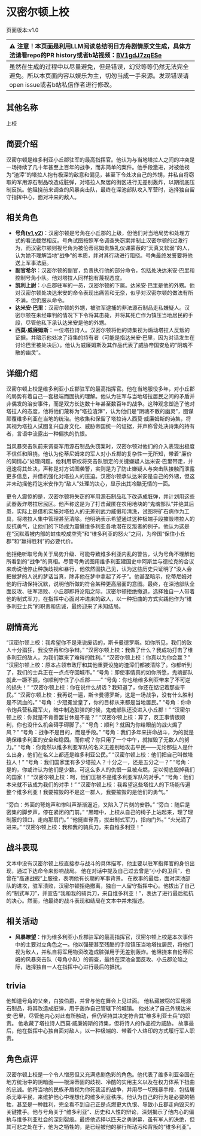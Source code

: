 # 汉密尔顿上校
页面版本:v1.0
 

| :warning: 注意！本页面是利用LLM阅读总结明日方舟剧情原文生成，具体方法请看repo的PR history或者b站视频：[BV1gdJ7zqESe](https://www.bilibili.com/video/BV1gdJ7zqESe/)         |
|:----------------------------|
| 虽然在生成的过程中以尽量避免，但是错误，幻觉等等仍然无法完全避免。所以本页面内容以娱乐为主，切勿当成一手来源。发现错误请open issue或者b站私信作者进行修改。|



## 其他名称
上校
## 简要介绍
汉密尔顿是维多利亚小丘郡驻军的最高指挥官。他认为与当地塔拉人之间的冲突是一场持续了几十年甚至上百年的战争，而非简单的案件。他手段激进，对被他视为“渣滓”的塔拉人抱有极深的敌意和偏见，甚至下令处决自己的外甥，并私自将窃取的军用源石制品改造成脏弹，对塔拉人聚居的街区进行无差别轰炸，以期彻底压制反抗。他阻挠前来调查的风暴突击队，最终在深池部队攻入军营时，选择独自留守指挥中心，面对冲来的敌人。
## 相关角色
-   **号角([v1](char_4039_horn.md),[v2](../char_v3/char_4039_horn.md))**：汉密尔顿是号角在小丘郡的上级，但他们对当地局势和处理方式的看法截然相反。号角试图按照军令调查失窃案并制止汉密尔顿的过激行为，而汉密尔顿则视号角为被伦蒂尼姆贵族礼仪课蒙蔽的“天真又软弱”的人，认为她不理解当地“战争”的本质，并对其行动进行阻挠。号角最终发誓要将他送上军事法庭。
-   **副官希尔**：汉密尔顿的副官，负责执行他的部分命令，包括处决达米安·巴里和控制号角小队。他对塔拉人同样抱有蔑视态度。
-   **凯利上尉**：小丘郡驻军的一员，汉密尔顿的下属。达米安·巴里是他的外甥。他对汉密尔顿处决达米安的命令表现出痛苦和无奈，似乎对汉密尔顿的做法有所不满，但仍服从命令。
-   **达米安·巴里**：汉密尔顿的外甥，被驻军逮捕的非法源石制品走私嫌疑人。汉密尔顿在未经审判的情况下下令将其击毙，并将其死亡作为镇压当地居民的手段，尽管他私下承认达米安是他的外甥。
-   **西莫·威廉姆斯**：一位塔拉诗人。汉密尔顿将他的诗集视为煽动塔拉人反叛的证据，并暗示他处决了诗集的持有者（可能是指达米安·巴里，因为对话发生在讨论巴里被处决后）。他认为威廉姆斯及其作品代表了威胁帝国安危的“阴魂不散的幽灵”。
## 详细介绍
汉密尔顿上校是维多利亚小丘郡驻军的最高指挥官。他在当地服役多年，对小丘郡的局势有着自己一套极端而固执的理解。他认为驻军与当地塔拉居民之间的矛盾并非偶发的治安事件，而是双方长达数十年甚至数百年的战争。这种观念塑造了他对塔拉人的态度，他将他们蔑称为“塔拉渣滓”，认为他们是“阴魂不散的幽灵”，图谋颠覆维多利亚在当地的统治。他收集和保留了塔拉诗人西莫·威廉姆斯的诗集，将其视为塔拉人试图复兴自身文化、威胁帝国统一的证据，并声称曾处决诗集的持有者，言语中流露出一种偏执的仇恨。

当风暴突击队前来调查军用源石制品失窃案时，汉密尔顿对他们的介入表现出极度不信任和阻挠。他认为伦蒂尼姆来的军人对小丘郡的复杂性一无所知，带着“廉价的同情心”处理问题。他利用职权将突击队锁定的关键嫌疑人达米安·巴里带走，并迅速将其处决，声称是对方试图袭警，实则是为了防止嫌疑人与突击队接触而泄露更多信息，并借机强化对塔拉人的压迫。汉密尔顿承认达米安是自己的外甥，但这并未动摇他将达米安作为“敌人”处理的决心，显示出其冷酷无情的一面。

更令人震惊的是，汉密尔顿将失窃的军用源石制品私下改造成脏弹，并计划用这些武器轰炸塔拉居民区。他声称这是为了打击藏匿在农用地块的“鬼魂部队”并绝其后患，实际上是借机实施对塔拉人的无差别武力威慑和清洗，试图将矿石病作为工具，将塔拉人集中管理甚至清除。他明确表示希望通过这种极端手段摧毁塔拉人的反抗勇气，让他们的下场成为震慑维多利亚各地潜在反叛者的例子。他认为这是在“沉默着被内部的蛀虫咬成空壳”和“维多利亚的怒火”之间，为帝国“保住小丘郡”和“赢得胜利”的必要代价。

他拒绝听取号角关于局势升级、可能导致维多利亚内乱的警告，认为号角不理解他所看到的“战争”的真相。尽管号角试图用维多利亚建国史中阿斯兰与德拉克的合议来劝说他停止种族歧视和暴行，他依然固执己见，认为这些历史只证明了“没人会把做梦的人说的梦话当真，除非他在梦中拿起了斧子”。他甚至暗示，伦蒂尼姆对他的行动保持沉默，说明他所做的符合某种更高层面的意图。最终，在深池部队全面反攻、驻军溃败、小丘郡即将沦陷之际，汉密尔顿拒绝撤退，选择独自一人带着他的制式军刀，在指挥中心面对冲进来的敌人，以一种扭曲的方式实践他作为“维多利亚士兵”的职责和忠诚，最终迎来了未知结局。
## 剧情高光
“汉密尔顿上校：我希望你不是来说废话的，斯卡曼德罗斯。如你所见，我们的敌人十分猖狂，我没空再和你争辩。”
“汉密尔顿上校：我做了什么？我成功打击了维多利亚的敌人，为我们赢来了难得的胜利。”
“汉密尔顿上校：你真以为你会赢？”
“汉密尔顿上校：原本占领市政厅和其他重要设施的渣滓们都被清除了。你都听到了，我们的士兵正在一点点夺回城市。”
“号角：即使事情真的如你所愿，鬼魂部队就此一蹶不振，你顺利守住了小丘郡——”
“号角：你也给维多利亚带来了不可逆的损失！”
“汉密尔顿上校：你在说什么胡话？我知道了，你还在惦记着那些平民。”
“汉密尔顿上校：我再说一遍，斯卡曼德罗斯，这是一场战争，没有什么胜利是不流血的。”
“号角：少冠冕堂皇了，你的目标从来都是当地居民。”
“号角：你命令炮兵营私藏军火，暗中制造脏弹的时候，鬼魂部队还没进入小丘郡！”
“汉密尔顿上校：你就是不肯善罢甘休是不是？”
“汉密尔顿上校：算了，反正事情很顺利，你也没什么机会碍手碍脚了。”
“号角：顺利？就因为你给眼前的战火煽了风？”
“号角：战争不是目的，而是手段。”
“号角：我们多年来拼命战斗，为的就是确保维多利亚的安全和稳固。而你呢？你只用了一个中午，就摧毁了无数人的努力。”
“号角：你竟然以维多利亚军队的名义无差别地攻击平民——无论那些人是什么出身，他们在名义上都还是维多利亚公民。”
“汉密尔顿上校：他们把自己叫做塔拉人！”
“号角：我们国家里有多少塔拉人？十分之一，还是五分之一？”
“号角：是的，你或许认为他们是少数。可这么多人的仇恨一旦被点燃，足以彻底毁掉我们的国家！”
“汉密尔顿上校：呵，他们压根不是维多利亚军队的对手。”
“号角：他们本来就不该成为我们的对手！”
“汉密尔顿上校：我希望这些塔拉人的下场能传遍整个维多利亚！我要摧毁的不是这一群人，我要摧毁的是他们的勇气。”

“旁白：外面的弩炮声和惨叫声渐渐逼近，又陷入了片刻的安静。”
“旁白：随后是密集的脚步声，停在紧闭的门前。”
“黑暗中，上校从自己的椅子上站起来，理了理制服的领口，走向那扇门。”
“他挺直脊背，拔出制式军刀，指向门外。”
“火光涌了进来。”
“汉密尔顿上校：我和我的骑兵刀，来自维多利亚！”
## 战斗表现
文本中没有汉密尔顿上校直接参与战斗的具体描写，他主要以驻军指挥官的身份出现，通过下达命令来影响战局。
他在对话中提及自己过去曾是“小小的卫兵”，也曾在“高速战舰”上服役，表明他有长期的军事背景。
在故事的最后，面对深池部队的进攻，驻军溃败，汉密尔顿拒绝撤离，独自一人留守指挥中心。他拔出了自己的“制式军刀”，并宣告“我和我的骑兵刀，来自维多利亚！”，表达了进行最后抵抗的决心。然而，他最终的战斗表现和结局在文本中并未描述。
## 相关活动
-   **风暴瞭望**：作为维多利亚小丘郡驻军的最高指挥官，汉密尔顿上校是本次事件中的主要对立角色之一。他以强硬甚至残酷的手段镇压当地塔拉居民，将他们视为敌人，并私自将军用物资改造成脏弹用于无差别轰炸。他阻挠来自伦蒂尼姆的风暴突击队（号角小队）的调查，最终在深池全面反攻、小丘郡沦陷之际，选择独自一人在指挥中心进行最后的抵抗。
## trivia
他知道号角的父亲，白狼伯爵，并曾与他在舞会上见过面。
他私藏被窃的军用源石制品，将其改造成脏弹，用于轰炸自己管辖下的城镇。
他处决了自己外甥达米安·巴里，尽管他内心对此有所触动，但仍坚持其决定符合其“维多利亚士兵”的职责。
他收藏了塔拉诗人西莫·威廉姆斯的诗集，但将诗人的作品视为威胁。
故事最后，他在指挥中心独自面对敌人，以一种极端的、带着个人烙印的方式履行军人职责。
## 角色点评
汉密尔顿上校是一个令人憎恶但又充满悲剧色彩的角色。他代表了维多利亚帝国在地方统治中的阴暗面——根深蒂固的歧视、冷酷的实用主义以及在权力体系下扭曲的忠诚。他将当地的民族矛盾视为你死我活的战争，并用尽一切残暴手段，包括屠杀无辜平民，来维护他心中理想化的维多利亚秩序。他认为自己的行为是必要的牺牲，甚至是一种胜利，完全看不到自己正是点燃更大仇恨、导致小丘郡走向毁灭的关键推手。他与号角关于“维多利亚”、历史和人性的辩论，深刻揭示了他内心的偏执与维多利亚社会的深刻裂痕。最终他选择以匹夫之勇谢幕，虽有军人的决绝，但其可悲之处在于，他为之牺牲的，是已经被他的暴行所玷污和背叛的“维多利亚”。